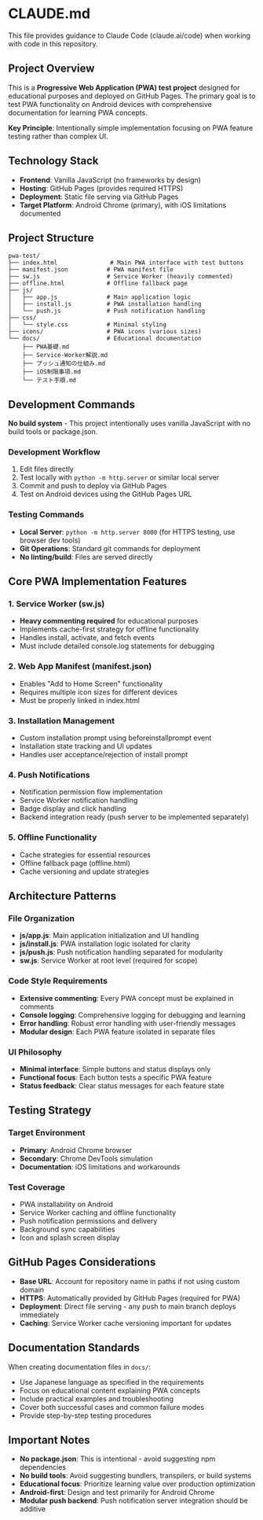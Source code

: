 # CLAUDE.md

This file provides guidance to Claude Code (claude.ai/code) when working with code in this repository.

## Project Overview

This is a **Progressive Web Application (PWA) test project** designed for educational purposes and deployed on GitHub Pages. The primary goal is to test PWA functionality on Android devices with comprehensive documentation for learning PWA concepts.

**Key Principle**: Intentionally simple implementation focusing on PWA feature testing rather than complex UI.

## Technology Stack

- **Frontend**: Vanilla JavaScript (no frameworks by design)
- **Hosting**: GitHub Pages (provides required HTTPS)
- **Deployment**: Static file serving via GitHub Pages
- **Target Platform**: Android Chrome (primary), with iOS limitations documented

## Project Structure

```
pwa-test/
├── index.html               # Main PWA interface with test buttons
├── manifest.json           # PWA manifest file
├── sw.js                   # Service Worker (heavily commented)
├── offline.html            # Offline fallback page
├── js/
│   ├── app.js              # Main application logic
│   ├── install.js          # PWA installation handling
│   └── push.js             # Push notification handling
├── css/
│   └── style.css           # Minimal styling
├── icons/                  # PWA icons (various sizes)
└── docs/                   # Educational documentation
    ├── PWA基礎.md
    ├── Service-Worker解説.md
    ├── プッシュ通知の仕組み.md
    ├── iOS制限事項.md
    └── テスト手順.md
```

## Development Commands

**No build system** - This project intentionally uses vanilla JavaScript with no build tools or package.json.

### Development Workflow
1. Edit files directly
2. Test locally with `python -m http.server` or similar local server
3. Commit and push to deploy via GitHub Pages
4. Test on Android devices using the GitHub Pages URL

### Testing Commands
- **Local Server**: `python -m http.server 8000` (for HTTPS testing, use browser dev tools)
- **Git Operations**: Standard git commands for deployment
- **No linting/build**: Files are served directly

## Core PWA Implementation Features

### 1. Service Worker (sw.js)
- **Heavy commenting required** for educational purposes
- Implements cache-first strategy for offline functionality
- Handles install, activate, and fetch events
- Must include detailed console.log statements for debugging

### 2. Web App Manifest (manifest.json)
- Enables "Add to Home Screen" functionality
- Requires multiple icon sizes for different devices
- Must be properly linked in index.html

### 3. Installation Management
- Custom installation prompt using beforeinstallprompt event
- Installation state tracking and UI updates
- Handles user acceptance/rejection of install prompt

### 4. Push Notifications
- Notification permission flow implementation
- Service Worker notification handling
- Badge display and click handling
- Backend integration ready (push server to be implemented separately)

### 5. Offline Functionality
- Cache strategies for essential resources
- Offline fallback page (offline.html)
- Cache versioning and update strategies

## Architecture Patterns

### File Organization
- **js/app.js**: Main application initialization and UI handling
- **js/install.js**: PWA installation logic isolated for clarity
- **js/push.js**: Push notification handling separated for modularity
- **sw.js**: Service Worker at root level (required for scope)

### Code Style Requirements
- **Extensive commenting**: Every PWA concept must be explained in comments
- **Console logging**: Comprehensive logging for debugging and learning
- **Error handling**: Robust error handling with user-friendly messages
- **Modular design**: Each PWA feature isolated in separate files

### UI Philosophy
- **Minimal interface**: Simple buttons and status displays only
- **Functional focus**: Each button tests a specific PWA feature
- **Status feedback**: Clear status messages for each feature state

## Testing Strategy

### Target Environment
- **Primary**: Android Chrome browser
- **Secondary**: Chrome DevTools simulation
- **Documentation**: iOS limitations and workarounds

### Test Coverage
- PWA installability on Android
- Service Worker caching and offline functionality
- Push notification permissions and delivery
- Background sync capabilities
- Icon and splash screen display

## GitHub Pages Considerations

- **Base URL**: Account for repository name in paths if not using custom domain
- **HTTPS**: Automatically provided by GitHub Pages (required for PWA)
- **Deployment**: Direct file serving - any push to main branch deploys immediately
- **Caching**: Service Worker cache versioning important for updates

## Documentation Standards

When creating documentation files in `docs/`:
- Use Japanese language as specified in the requirements
- Focus on educational content explaining PWA concepts
- Include practical examples and troubleshooting
- Cover both successful cases and common failure modes
- Provide step-by-step testing procedures

## Important Notes

- **No package.json**: This is intentional - avoid suggesting npm dependencies
- **No build tools**: Avoid suggesting bundlers, transpilers, or build systems
- **Educational focus**: Prioritize learning value over production optimization
- **Android-first**: Design and test primarily for Android Chrome
- **Modular push backend**: Push notification server integration should be additive